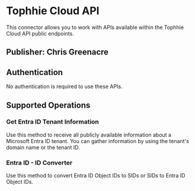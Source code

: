 # Tophhie Cloud API
This connector allows you to work with APIs available within the Tophhie Cloud API public endpoints.

## Publisher: Chris Greenacre

## Authentication
No authentication is required to use these APIs.

## Supported Operations

### Get Entra ID Tenant Information
Use this method to receive all publicly available information about a Microsoft Entra ID tenant. You can gather information by using the tenant's domain name or the tenant ID.

### Entra ID - ID Converter
Use this method to convert Entra ID Object IDs to SIDs or SIDs to Entra ID Object IDs.